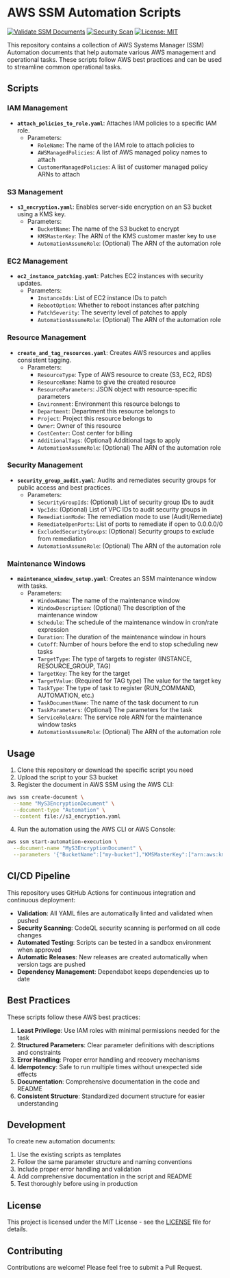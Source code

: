 # AWS SSM Automation Scripts

[![Validate SSM Documents](https://github.com/thomasvincent/aws-ssm-automation-scripts/actions/workflows/validate.yml/badge.svg)](https://github.com/thomasvincent/aws-ssm-automation-scripts/actions/workflows/validate.yml)
[![Security Scan](https://github.com/thomasvincent/aws-ssm-automation-scripts/actions/workflows/security-scan.yml/badge.svg)](https://github.com/thomasvincent/aws-ssm-automation-scripts/actions/workflows/security-scan.yml)
[![License: MIT](https://img.shields.io/badge/License-MIT-yellow.svg)](https://opensource.org/licenses/MIT)

This repository contains a collection of AWS Systems Manager (SSM) Automation documents that help automate various AWS management and operational tasks. These scripts follow AWS best practices and can be used to streamline common operational tasks.

## Scripts

### IAM Management

- **`attach_policies_to_role.yaml`**: Attaches IAM policies to a specific IAM role.
  - Parameters:
    - `RoleName`: The name of the IAM role to attach policies to
    - `AWSManagedPolicies`: A list of AWS managed policy names to attach
    - `CustomerManagedPolicies`: A list of customer managed policy ARNs to attach

### S3 Management

- **`s3_encryption.yaml`**: Enables server-side encryption on an S3 bucket using a KMS key.
  - Parameters:
    - `BucketName`: The name of the S3 bucket to encrypt
    - `KMSMasterKey`: The ARN of the KMS customer master key to use
    - `AutomationAssumeRole`: (Optional) The ARN of the automation role

### EC2 Management

- **`ec2_instance_patching.yaml`**: Patches EC2 instances with security updates.
  - Parameters:
    - `InstanceIds`: List of EC2 instance IDs to patch
    - `RebootOption`: Whether to reboot instances after patching
    - `PatchSeverity`: The severity level of patches to apply
    - `AutomationAssumeRole`: (Optional) The ARN of the automation role

### Resource Management

- **`create_and_tag_resources.yaml`**: Creates AWS resources and applies consistent tagging.
  - Parameters:
    - `ResourceType`: Type of AWS resource to create (S3, EC2, RDS)
    - `ResourceName`: Name to give the created resource
    - `ResourceParameters`: JSON object with resource-specific parameters
    - `Environment`: Environment this resource belongs to
    - `Department`: Department this resource belongs to
    - `Project`: Project this resource belongs to
    - `Owner`: Owner of this resource
    - `CostCenter`: Cost center for billing
    - `AdditionalTags`: (Optional) Additional tags to apply
    - `AutomationAssumeRole`: (Optional) The ARN of the automation role

### Security Management

- **`security_group_audit.yaml`**: Audits and remediates security groups for public access and best practices.
  - Parameters:
    - `SecurityGroupIds`: (Optional) List of security group IDs to audit
    - `VpcIds`: (Optional) List of VPC IDs to audit security groups in
    - `RemediationMode`: The remediation mode to use (Audit/Remediate)
    - `RemediateOpenPorts`: List of ports to remediate if open to 0.0.0.0/0
    - `ExcludedSecurityGroups`: (Optional) Security groups to exclude from remediation
    - `AutomationAssumeRole`: (Optional) The ARN of the automation role

### Maintenance Windows

- **`maintenance_window_setup.yaml`**: Creates an SSM maintenance window with tasks.
  - Parameters:
    - `WindowName`: The name of the maintenance window
    - `WindowDescription`: (Optional) The description of the maintenance window
    - `Schedule`: The schedule of the maintenance window in cron/rate expression
    - `Duration`: The duration of the maintenance window in hours
    - `Cutoff`: Number of hours before the end to stop scheduling new tasks
    - `TargetType`: The type of targets to register (INSTANCE, RESOURCE_GROUP, TAG)
    - `TargetKey`: The key for the target
    - `TargetValue`: (Required for TAG type) The value for the target key
    - `TaskType`: The type of task to register (RUN_COMMAND, AUTOMATION, etc.)
    - `TaskDocumentName`: The name of the task document to run
    - `TaskParameters`: (Optional) The parameters for the task
    - `ServiceRoleArn`: The service role ARN for the maintenance window tasks
    - `AutomationAssumeRole`: (Optional) The ARN of the automation role

## Usage

1. Clone this repository or download the specific script you need
2. Upload the script to your S3 bucket
3. Register the document in AWS SSM using the AWS CLI:

```bash
aws ssm create-document \
  --name "MyS3EncryptionDocument" \
  --document-type "Automation" \
  --content file://s3_encryption.yaml
```

4. Run the automation using the AWS CLI or AWS Console:

```bash
aws ssm start-automation-execution \
  --document-name "MyS3EncryptionDocument" \
  --parameters '{"BucketName":["my-bucket"],"KMSMasterKey":["arn:aws:kms:region:account:key/key-id"]}'
```

## CI/CD Pipeline

This repository uses GitHub Actions for continuous integration and continuous deployment:

- **Validation**: All YAML files are automatically linted and validated when pushed
- **Security Scanning**: CodeQL security scanning is performed on all code changes
- **Automated Testing**: Scripts can be tested in a sandbox environment when approved
- **Automatic Releases**: New releases are created automatically when version tags are pushed
- **Dependency Management**: Dependabot keeps dependencies up to date

## Best Practices

These scripts follow these AWS best practices:

1. **Least Privilege**: Use IAM roles with minimal permissions needed for the task
2. **Structured Parameters**: Clear parameter definitions with descriptions and constraints
3. **Error Handling**: Proper error handling and recovery mechanisms
4. **Idempotency**: Safe to run multiple times without unexpected side effects
5. **Documentation**: Comprehensive documentation in the code and README
6. **Consistent Structure**: Standardized document structure for easier understanding

## Development

To create new automation documents:

1. Use the existing scripts as templates
2. Follow the same parameter structure and naming conventions
3. Include proper error handling and validation
4. Add comprehensive documentation in the script and README
5. Test thoroughly before using in production

## License

This project is licensed under the MIT License - see the [LICENSE](LICENSE) file for details.

## Contributing

Contributions are welcome! Please feel free to submit a Pull Request.